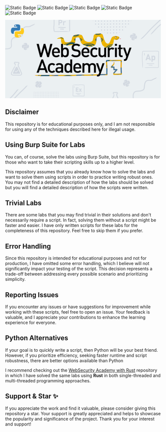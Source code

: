![Static Badge](https://img.shields.io/badge/Developed%20on-GNU%20Linux-red)
![Static Badge](https://img.shields.io/badge/Python-v3.x-bright)
![Static Badge](https://img.shields.io/badge/License-GPLv3-yellow)
![Static Badge](https://img.shields.io/badge/Topics-18-red)
![Static Badge](https://img.shields.io/badge/Labs-160-blue)

![WebScurity Academy](./web-security-python.png)

## Disclaimer

This repository is for educational purposes only, and I am not responsible for using any of the techniques described here for illegal usage.

## Using Burp Suite for Labs

You can, of course, solve the labs using Burp Suite, but this repository is for those who want to take their scripting skills up to a higher level.

This repository assumes that you already know how to solve the labs and want to solve them using scripts in order to practice writing robust ones.
You may not find a detailed description of how the labs should be solved but you will find a detailed description of how the scripts were written.

## Trivial Labs

There are some labs that you may find trivial in their solutions and don't necessarily require a script. In fact, solving them without a script might be faster and easier. I have only written scripts for these labs for the completeness of this repository. Feel free to skip them if you prefer.

## Error Handling

Since this repository is intended for educational purposes and not for production, I have omitted some error handling, which I believe will not significantly impact your testing of the script. This decision represents a trade-off between addressing every possible scenario and prioritizing simplicity.

## Reporting Issues

If you encounter any issues or have suggestions for improvement while working with these scripts, feel free to open an issue.
Your feedback is valuable, and I appreciate your contributions to enhance the learning experience for everyone.

## Python Alternatives

If your goal is to quickly write a script, then Python will be your best friend. However, if you prioritize efficiency, seeking faster runtime and script robustness, there are better options available than Python

I recommend checking out the [WebSecurity Academy with Rust](https://github.com/elqal3awii/WebSecurity-Academy-with-Rust) repository in which I have solved the same labs using **Rust** in both single-threaded and multi-threaded programming approaches.

## Support & Star ✨

If you appreciate the work and find it valuable, please consider giving this repository a star. Your support is greatly appreciated and helps to showcase the popularity and significance of the project. Thank you for your interest and support!

